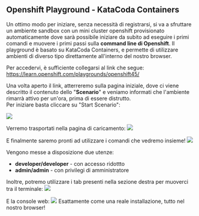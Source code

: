 ## Openshift Playground - KataCoda Containers

Un ottimo modo per iniziare, senza necessità di registrarsi, si va a sfruttare un ambiente sandbox con un mini cluster openshift provisionato automaticamente dove sarà possibile iniziare da subito ad eseguire i primi comandi e muovere i primi passi sulla **command line di Openshift**.
Il playground è basato su KataCoda Containers, e permette di utilizzare ambienti di diverso tipo direttamente all'interno del nostro browser.

Per accedervi, è sufficiente collegarsi al link che segue:
https://learn.openshift.com/playgrounds/openshift45/

Una volta aperto il link, atterreremo sulla pagina iniziale, dove ci viene descritto il contenuto dello "**Scenario**" e veniamo informati che l'ambiente rimarrà attivo per un'ora, prima di essere distrutto.  
Per iniziare basta cliccare su "Start Scenario":

![](images/katacoda-scenario.png)

Verremo trasportati nella pagina di caricamento:
![](images/katacoda-loading.png)

E finalmente saremo pronti ad utilizzare i comandi che vedremo insieme!
![](images/katacoda-ready.png)

Vengono messe a disposizione due utenze:
- **developer/developer** - con accesso ridottto
- **admin/admin** - con privilegi di amministratore

Inoltre, potremo utilizzare i tab presenti nella sezione destra per muoverci tra il terminale:
![](images/katacoda-terminal.png)

E la console web:
![](images/katacoda-console.png)
Esattamente come una reale installazione, tutto nel nostro browser!

